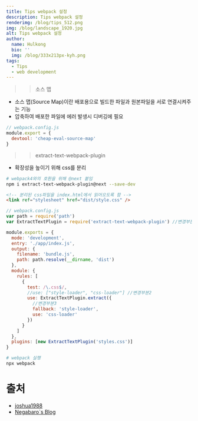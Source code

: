 ```yaml
---
title: Tips webpack 설정
description: Tips webpack 설정
renderimg: /blog/tips_512.png
img: /blog/landscape_1920.jpg
alt: Tips webpack 설정
author:
  name: Hulkong
  bio: ''
  img: /blog/333x213px-kyh.png
tags:
  - Tips
  - web development
---
```


> > 소스 맵

- 소스 맵(Source Map)이란 배포용으로 빌드한 파일과 원본파일을 서로 연결시켜주는 기능
- 압축하여 배포한 파일에 에러 발생시 디버깅에 필요

```javascript
// webpack.config.js
module.export = {
  devtool: 'cheap-eval-source-map'
}
```

> > extract-text-webpack-plugin

- 확장성을 높이기 위해 css를 분리

```bash
# webpack4와의 호환을 위해 @next 붙임
npm i extract-text-webpack-plugin@next --save-dev
```

```html
<!-- 분리된 css파일을 index.html에서 읽어오도록 함 -->
<link ref="stylesheet" href="dist/style.css" />
```

```javascript
// webpack.config.js
var path = require('path')
var ExtractTextPlugin = require('extract-text-webpack-plugin') //변경부분

module.exports = {
  mode: 'development',
  entry: './app/index.js',
  output: {
    filename: 'bundle.js',
    path: path.resolve(__dirname, 'dist')
  },
  module: {
    rules: [
      {
        test: /\.css$/,
        //use: ["style-loader", "css-loader"] //변경부분2
        use: ExtractTextPlugin.extract({
          //변경부분3
          fallback: 'style-loader',
          use: 'css-loader'
        })
      }
    ]
  },
  plugins: [new ExtractTextPlugin('styles.css')]
}
```

```bash
# webpack 실행
npx webpack
```

# 출처

- [joshua1988](https://joshua1988.github.io/webpack-guide/devtools/source-map.html#%EC%86%8C%EC%8A%A4-%EB%A7%B5)
- [Negabaro`s Blog](https://negabaro.github.io/archive/webpack-extract-text-webpack-plugin)
